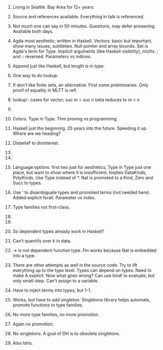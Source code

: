 1. Living in Seattle. Bay Area for 12+ years.

2. Source and references available.  Everything in talk is referenced.

3. Not much one can say in 50 minutes.  Questions, may defer answering.  Available both days.

4. Agda most aesthetic; written in Haskell.  Vectors: basic but important, show many issues, subtleties.  Null pointer and array bounds.
   Set is Agda's term for Type.  Implicit arguments (like Haskell visibility), mixfix.  : and :: reversed.  Parameters vs indices.

5. Append just like Haskell, but length is in type.

6. One way to do lookup.

7. If don't like finite sets, an alternative.  First some preliminaries.  Only proof of equality in MLTT is refl.

8. lookup': cases for vector; suc m < suc n beta reduces to m < n

9. 

10. Colors.  Type in Type.  Thm proving vs programming. 

11. Haskell just the beginning.  25 years into the future.  Speeding it up.  Where are we heading?

12. Disbelief to disinterest.

13. 

14. 

15. Language options: first two just for aesthetics, Type in Type just one place, but want to show where it is insufficient.
    Implies DataKinds, PolyKinds.  Use Type instead of *.
    Nat is promoted to a Kind, Zero and Succ to types.

16. Use ' to disambiguate types and promoted terms (not needed here).
    Added explicit forall.  Parameter vs index.

17. Type families not first-class.

18. 

19. 

20. So dependent types already work in Haskell?

21. Can't quantify over k in data.

22. -> is not dependent function type.  Fin works because Nat is embedded into a type.

23. There are other attempts as well in the source code.
    Try to lift everything up to the type level.
    Types can depend on types.  Need to make A explicit.
    Now what goes wrong?
    Can use kind! to evaluate, but only small-step.  Can't assign to a variable.

24. Have to inject terms into types, but 1-1.

25. Works, but have to add singleton.  Singletons library helps automate, promote functions to type families.

26. No more type families, no more promotion.

27. Again no promotion.

28. No singletons.  A goal of DH is to obsolete singletons.

29. Also Idris.
